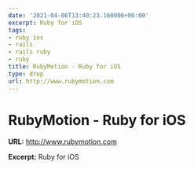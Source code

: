 ```yaml
---
date: '2021-04-06T13:40:23.160000+00:00'
excerpt: Ruby for iOS
tags:
- ruby ios
- rails
- rails ruby
- ruby
title: RubyMotion - Ruby for iOS
type: drop
url: http://www.rubymotion.com
---
```


# RubyMotion - Ruby for iOS

**URL:** http://www.rubymotion.com

**Excerpt:** Ruby for iOS
